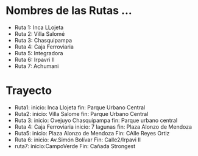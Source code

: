 # Nombres de las Rutas ... 

- Ruta 1: Inca LLojeta 
- Ruta 2: Villa Salomé 
- Ruta 3: Chasquipampa 
- Ruta 4: Caja Ferroviaria 
- Ruta 5:  Integradora 
- Ruta 6: Irpavri II 
- Ruta 7: Achumani

# Trayecto

- Ruta1: inicio: Inca Llojeta fin: Parque Urbano Central
- Ruta2: inicio: Villa Salome fin: Parque Urbano Central
- Ruta 3: inicio: Ovejuyo Chasquipampa fin: Parque urbano central
- Ruta 4: Caja Ferroviaria inicio: 7 lagunas fin: Plaza Alonzo de Mendoza
- Ruta5:  inicio: Plaza Alonzo de Mendoza Fin: CAlle Reyes Ortiz
- Ruta 6: inicio: Av.Simón Bolívar Fin: Calle2/Irpavi II
- ruta7: inicio:CampoVerde Fin: Cañada Strongest